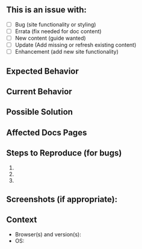 <!--- Provide a general summary of the issue in the Title above -->

## This is an issue with:

- [ ] Bug (site functionality or styling)
- [ ] Errata (fix needed for doc content)
- [ ] New content (guide wanted)
- [ ] Update (Add missing or refresh existing content)
- [ ] Enhancement (add new site functionality)

## Expected Behavior
<!--- If describing a bug, tell us what should happen -->
<!--- If suggesting a change/improvement, tell us how it should work -->

## Current Behavior
<!--- If describing a bug, tell us what happens instead of the expected behavior -->
<!--- If suggesting a change/improvement, explain the difference from the current behavior -->

## Possible Solution
<!--- Not obligatory, but suggest a fix/reason for the bug, -->
<!--- or ideas as to the implementation of the addition or change -->

## Affected Docs Pages
<!--- List the docs pages that need to be updated to resolve -->
<!--- this issue -->

## Steps to Reproduce (for bugs)
<!--- Provide a link to a live example, or an unambiguous set of steps to -->
<!--- reproduce this bug. Include code or configuration to reproduce, if relevant -->
1.
2.
3.

## Screenshots (if appropriate):


## Context
<!--- How is this issue affecting you? What are you trying to accomplish? -->
<!--- Providing context helps us come up with a solution -->

* Browser(s) and version(s): 
* OS: 
